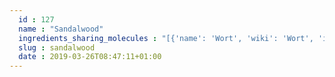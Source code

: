 ```yaml
---
  id : 127
  name : "Sandalwood"
  ingredients_sharing_molecules : "[{'name': 'Wort', 'wiki': 'Wort', 'id': 7, 'category': 'Beverage', 'common_molecules': [7362, 62453]}, {'name': 'Cognac Brandy', 'wiki': 'Cognac', 'id': 17, 'category': 'Beverage Alcoholic', 'common_molecules': [7362, 62453]}, {'name': 'Red Wine', 'wiki': 'Red_wine', 'id': 39, 'category': 'Beverage Alcoholic', 'common_molecules': [7362, 62453]}, {'name': 'Rose Wine', 'wiki': 'Ros%C3%A9', 'id': 40, 'category': 'Beverage Alcoholic', 'common_molecules': [7362, 62453]}, {'name': 'White Wine', 'wiki': 'White_wine', 'id': 45, 'category': 'Beverage Alcoholic', 'common_molecules': [7362, 62453]}]"
  slug : sandalwood
  date : 2019-03-26T08:47:11+01:00
---
```



